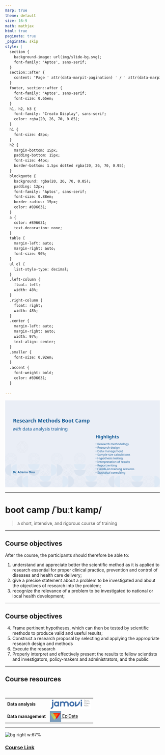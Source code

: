 ```yaml
---
marp: true
theme: default
size: 16:9
math: mathjax
html: true
paginate: true
_paginate: skip
style: |
  section {
    background-image: url(img/slide-bg.svg);
    font-family: 'Aptos', sans-serif;
  }
  section::after {
    content: 'Page ' attr(data-marpit-pagination) ' / ' attr(data-marpit-pagination-total);
  }
  footer, section::after {
    font-family: 'Aptos', sans-serif;
    font-size: 0.65em;
  }
  h1, h2, h3 {
    font-family: "Creato Display", sans-serif;
    color: rgba(20, 26, 70, 0.85);
  }
  h1 {
    font-size: 48px;
  }
  h2 {
    margin-bottom: 15px;
    padding-bottom: 15px;
    font-size: 44px;
    border-bottom: 1.5px dotted rgba(20, 26, 70, 0.95);
  }
  blockquote {
    background: rgba(20, 26, 70, 0.05);
    padding: 12px;
    font-family: 'Aptos', sans-serif;
    font-size: 0.88em;
    border-radius: 15px;
    color: #896631;
  }
  a {
    color: #896631;
    text-decoration: none;
  }
  table {
    margin-left: auto;
    margin-right: auto;
    font-size: 90%;
  }
  ul ol {
    list-style-type: decimal;
  }
  .left-column {
    float: left;
    width: 48%;
  }
  .right-column {
    float: right;
    width: 48%;
  }
  .center {
    margin-left: auto;
    margin-right: auto;
    width: 97%;
    text-align: center;
  }
  .smaller {
    font-size: 0.92em;
  }
  .accent {
    font-weight: bold;
    color: #896631;
  }

---
```


![bg](img/first-slide-bg.svg)

---

# boot camp /ˈbuːt kamp/<!--fit-->

> a short, intensive, and rigorous course of training

---
<!-- footer: Research methods boot camp -->

## Course objectives
After the course, the participants should therefore be able to:

1) understand and appreciate better the scientific method as it is applied to research essential for proper clinical practice, prevention and control of diseases and health care delivery;
2) give a precise statement about a problem to be investigated and about the objectives of research into the problem;
3) recognize the relevance of a problem to be investigated to national or local health development;

---
## Course objectives

4) Frame pertinent hypotheses, which can then be tested by scientific methods to produce valid and useful results;
5) Construct a research proposal by selecting and applying the appropriate research design and methods
6) Execute the research
7) Properly interpret and effectively present the results to fellow scientists and investigators, policy-makers and administrators, and the public

---
## Course resources

<br>
<table>
<tbody>
<tr>
  <td><strong>Data analysis</strong></td>
  <td>
    <a href='https://www.jamovi.org/'>
    <img src='img/jamovi.svg' style='height: 34px; vertical-align:middle'>
    </a>
    </td>
</tr>
<tr>
  <td><strong>Data management</strong></td>
  <td>
    <a href='http://www.epidata.dk/'>
    <img src='img/epidata.png' style='height: 36px; vertical-align: middle'> EpiData
    </a>
  </td>
</tr>
</tbody>
</table>


---
![bg right w:67%](img/course-link.svg)


### [Course Link](https://github.com/adamuonu/research-methods-bootcamp.git)<!--fit-->